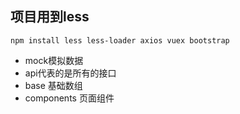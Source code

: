 ## 项目用到less
```
npm install less less-loader axios vuex bootstrap
```

- mock模拟数据
- api代表的是所有的接口
- base 基础数组
- components 页面组件